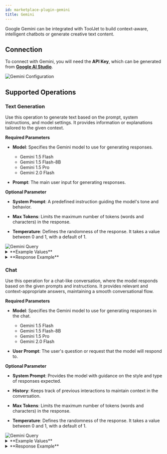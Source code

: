 ```yaml
---
id: marketplace-plugin-gemini
title: Gemini
---
```


Google Gemini can be integrated with ToolJet to build context-aware, intelligent chatbots or generate creative text content. 

## Connection

To connect with Gemini, you will need the **API Key**, which can be generated from **[Google AI Studio](https://aistudio.google.com/apikey)**.

<img className="screenshot-full" src="/img/marketplace/plugins/gemini/config.png" alt="Gemini Configuration" />

## Supported Operations

### Text Generation

Use this operation to generate text based on the prompt, system instructions, and model settings. It provides information or explanations tailored to the given context.

**Required Parameters**

- **Model**: Specifies the Gemini model to use for generating responses.
    - Gemini 1.5 Flash
    - Gemini 1.5 Flash-8B
    - Gemini 1.5 Pro
    - Gemini 2.0 Flash

- **Prompt**: The main user input for generating responses.

**Optional Parameter**

- **System Prompt**: A predefined instruction guiding the model's tone and behavior.

- **Max Tokens**: Limits the maximum number of tokens (words and characters) in the response.

- **Temperature**: Defines the randomness of the response. It takes a value between 0 and 1, with a default of 1.

<img className="screenshot-full" src="/img/marketplace/plugins/gemini/query-v2.png" alt="Gemini Query" />

<details>
<summary>**Example Values**</summary>

```yaml
Model: Gemini 1.5 Flash
System Prompt: You are an assistant specialised in technical documentation 
Prompt: Explain how to connect ToolJet with a database 
Max Tokens: 500
Temperature: 0.7
```

</details>

<details>
<summary>**Response Example**</summary>

Connecting ToolJet to a database involves several steps, depending on the database system you're using. ToolJet supports various databases through its built-in connectors. Here’s a general outline, followed by specifics for popular database types.

**General Steps**

**1. Create a Database**  
Ensure you have a database instance set up and running. This might involve:

- **PostgreSQL:** A powerful, open-source relational database management system.
- **MySQL:** Another popular open-source relational database system.
- **SQLite:** A lightweight, file-based database system, often suitable for smaller projects.
- **MongoDB:** A NoSQL database system, ideal for handling unstructured or semi-structured data.

**2. Setting Up the Database:**  
- **Ensure the database server is running and accessible.** This includes having the database software installed and configured.  
- **Create a database:** Within the database server, you'll need to create a new database.  
- **Create a user account with appropriate privileges:** This user account needs permissions to connect to the database and perform read/write operations.  
  - Ensure the user has the necessary permissions for your application's needs.  
  - For example, you will need `SELECT`, `INSERT`, `UPDATE`, and `DELETE` permissions if you're performing CRUD operations.  
- **Determine the database credentials:** You'll need the database server's hostname/IP address, the database name, the username, and the password for the user account.  

**3. Connecting in ToolJet:**  
- **Navigate to the relevant ToolJet app/page where database interaction is needed.**  
- **Utilize ToolJet's database connectors:** Look for sections or widgets in ToolJet that allow you to interact with databases.  
  - This is typically integrated into the data sources, data manipulation features, or custom functions.  
- **Provide the database connection details:** Input the database server details (hostname/IP, port, database name, username, password).  
  - ToolJet will validate the connection.  
- **Choose the database type:** Select the correct database type (e.g., PostgreSQL, MySQL, SQLite, MongoDB).  
- **Test the connection:** ToolJet will attempt to connect to the database.  
  - Verify the success of the connection.  
  - If successful, you should be able to query the database within ToolJet.  

</details>

### Chat

Use this operation for a chat-like conversation, where the model responds based on the given prompts and instructions. It provides relevant and context-appropriate answers, maintaining a smooth conversational flow.

**Required Parameters**

- **Model**: Specifies the Gemini model to use for generating responses in the chat.
    - Gemini 1.5 Flash
    - Gemini 1.5 Flash-8B
    - Gemini 1.5 Pro
    - Gemini 2.0 Flash

- **User Prompt**: The user's question or request that the model will respond to.

**Optional Parameter**

- **System Prompt**: Provides the model with guidance on the style and type of responses expected.

- **History**: Keeps track of previous interactions to maintain context in the conversation.

- **Max Tokens**: Limits the maximum number of tokens (words and characters) in the response.

- **Temperature**: Defines the randomness of the response. It takes a value between 0 and 1, with a default of 1.

<img className="screenshot-full" src="/img/marketplace/plugins/gemini/chat-query-v2.png" alt="Gemini Query" />

<details>
<summary>**Example Values**</summary>

```yaml
Model: Gemini 1.5 Flash
System Prompt: You are an assistant that helps with technical documentation.
User Prompt: How do I integrate an API in ToolJet?
Max Tokens: 200
Temperature: 0.6
```

</details>

<details>
<summary>**Response Example**</summary>

Integrating an API into ToolJet involves several steps, depending on the API's specifics (REST, GraphQL, etc.) and the desired functionality within your ToolJet application.  Here's a breakdown of the process:

**1. Understanding Your API:**

* **Authentication:** How does the API authenticate requests? (API Key, OAuth 2.0, Basic Auth, etc.)  This is crucial and will directly impact your ToolJet configuration.
* **Endpoints:** Identify the specific API endpoints you need to interact with.  Note the HTTP methods (GET, POST, PUT, DELETE) for each endpoint.
* **Request Parameters:**  Understand what parameters (query parameters, request body) each endpoint expects.  Data types are important (string, integer, JSON, etc.).
* **Response Format:**  Determine the format of the API's response (usually JSON or XML).  ToolJet primarily works with JSON.

</details>